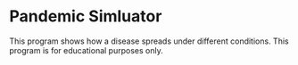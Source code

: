 # Pandemic Simluator
This program shows how a disease spreads under different conditions. This program is for educational purposes only.
